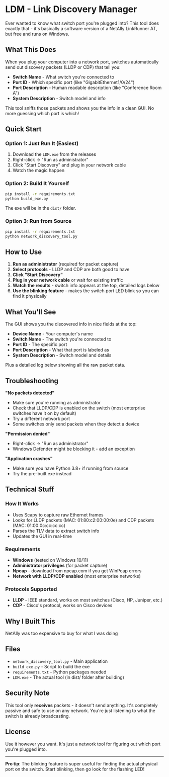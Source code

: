 # LDM - Link Discovery Manager

Ever wanted to know what switch port you're plugged into? This tool does exactly that - it's basically a software version of a NetAlly LinkRunner AT, but free and runs on Windows.

## What This Does

When you plug your computer into a network port, switches automatically send out discovery packets (LLDP or CDP) that tell you:
- **Switch Name** - What switch you're connected to
- **Port ID** - Which specific port (like "GigabitEthernet1/0/24")
- **Port Description** - Human readable description (like "Conference Room A")
- **System Description** - Switch model and info

This tool sniffs those packets and shows you the info in a clean GUI. No more guessing which port is which!

## Quick Start

### Option 1: Just Run It (Easiest)
1. Download the `LDM.exe` from the releases
2. Right-click → "Run as administrator"
3. Click "Start Discovery" and plug in your network cable
4. Watch the magic happen

### Option 2: Build It Yourself
```bash
pip install -r requirements.txt
python build_exe.py
```
The exe will be in the `dist/` folder.

### Option 3: Run from Source
```bash
pip install -r requirements.txt
python network_discovery_tool.py
```

## How to Use

1. **Run as administrator** (required for packet capture)
2. **Select protocols** - LLDP and CDP are both good to have
3. **Click "Start Discovery"**
4. **Plug in your network cable** or wait for existing traffic
5. **Watch the results** - switch info appears at the top, detailed logs below
6. **Use the blinking feature** - makes the switch port LED blink so you can find it physically

## What You'll See

The GUI shows you the discovered info in nice fields at the top:
- **Device Name** - Your computer's name
- **Switch Name** - The switch you're connected to
- **Port ID** - The specific port
- **Port Description** - What that port is labeled as
- **System Description** - Switch model and details

Plus a detailed log below showing all the raw packet data.

## Troubleshooting

**"No packets detected"**
- Make sure you're running as administrator
- Check that LLDP/CDP is enabled on the switch (most enterprise switches have it on by default)
- Try a different network port
- Some switches only send packets when they detect a device

**"Permission denied"**
- Right-click → "Run as administrator"
- Windows Defender might be blocking it - add an exception

**"Application crashes"**
- Make sure you have Python 3.8+ if running from source
- Try the pre-built exe instead

## Technical Stuff

### How It Works
- Uses Scapy to capture raw Ethernet frames
- Looks for LLDP packets (MAC: 01:80:c2:00:00:0e) and CDP packets (MAC: 01:00:0c:cc:cc:cc)
- Parses the TLV data to extract switch info
- Updates the GUI in real-time

### Requirements
- **Windows** (tested on Windows 10/11)
- **Administrator privileges** (for packet capture)
- **Npcap** - download from npcap.com if you get WinPcap errors
- **Network with LLDP/CDP enabled** (most enterprise networks)

### Protocols Supported
- **LLDP** - IEEE standard, works on most switches (Cisco, HP, Juniper, etc.)
- **CDP** - Cisco's protocol, works on Cisco devices

## Why I Built This

NetAlly was too expensive to buy for what I was doing

## Files

- `network_discovery_tool.py` - Main application
- `build_exe.py` - Script to build the exe
- `requirements.txt` - Python packages needed
- `LDM.exe` - The actual tool (in dist/ folder after building)

## Security Note

This tool only **receives** packets - it doesn't send anything. It's completely passive and safe to use on any network. You're just listening to what the switch is already broadcasting.

## License

Use it however you want. It's just a network tool for figuring out which port you're plugged into.

---

**Pro tip**: The blinking feature is super useful for finding the actual physical port on the switch. Start blinking, then go look for the flashing LED! 